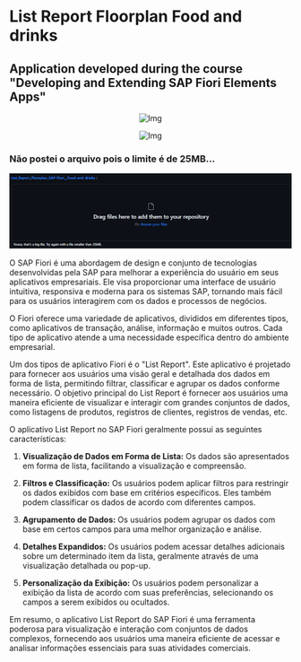 # List Report Floorplan Food and drinks
## Application developed during the course "Developing and Extending SAP Fiori Elements Apps"
<p align="center">
  <img src="img/Opera Instantâneo_2024-02-29_082226_localhost.png" alt="Img">
</p>
<p align="center">
  <img src="img/Opera Instantâneo_2024-02-29_082247_localhost.png" alt="Img">
  
</p>

### Não postei o arquivo pois o limite é de 25MB...
<p align="center">
  <img src="img/github.png" alt="Img">
</p>

O SAP Fiori é uma abordagem de design e conjunto de tecnologias desenvolvidas pela SAP para melhorar a experiência do usuário em seus aplicativos empresariais. Ele visa proporcionar uma interface de usuário intuitiva, responsiva e moderna para os sistemas SAP, tornando mais fácil para os usuários interagirem com os dados e processos de negócios.

O Fiori oferece uma variedade de aplicativos, divididos em diferentes tipos, como aplicativos de transação, análise, informação e muitos outros. Cada tipo de aplicativo atende a uma necessidade específica dentro do ambiente empresarial.

Um dos tipos de aplicativo Fiori é o "List Report". Este aplicativo é projetado para fornecer aos usuários uma visão geral e detalhada dos dados em forma de lista, permitindo filtrar, classificar e agrupar os dados conforme necessário. O objetivo principal do List Report é fornecer aos usuários uma maneira eficiente de visualizar e interagir com grandes conjuntos de dados, como listagens de produtos, registros de clientes, registros de vendas, etc.

O aplicativo List Report no SAP Fiori geralmente possui as seguintes características:

1. **Visualização de Dados em Forma de Lista:** Os dados são apresentados em forma de lista, facilitando a visualização e compreensão.

2. **Filtros e Classificação:** Os usuários podem aplicar filtros para restringir os dados exibidos com base em critérios específicos. Eles também podem classificar os dados de acordo com diferentes campos.

3. **Agrupamento de Dados:** Os usuários podem agrupar os dados com base em certos campos para uma melhor organização e análise.

4. **Detalhes Expandidos:** Os usuários podem acessar detalhes adicionais sobre um determinado item da lista, geralmente através de uma visualização detalhada ou pop-up.

5. **Personalização da Exibição:** Os usuários podem personalizar a exibição da lista de acordo com suas preferências, selecionando os campos a serem exibidos ou ocultados.

Em resumo, o aplicativo List Report do SAP Fiori é uma ferramenta poderosa para visualização e interação com conjuntos de dados complexos, fornecendo aos usuários uma maneira eficiente de acessar e analisar informações essenciais para suas atividades comerciais.

